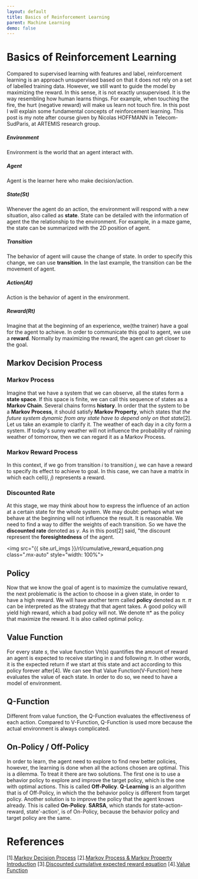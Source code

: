 ```yaml
---
layout: default 
title: Basics of Reinforcement Learning
parent: Machine Learning
demo: false 
---
```


# Basics of Reinforcement Learning

Compared to supervised learning with features and label, reinforcement learning is an approach unsupervised based on that it does not rely on a set of labelled training data. However, we still want to guide the model by maximizing the reward. In this sense, it is not exactly unsupervised. It is the way resembling how human learns things. For example, when touching the fire, the hurt (negative reward) will make us learn not touch fire. In this post I will explain some fundamental concepts of reinforcement learning. This post is my note after course given by Nicolas HOFFMANN in Telecom-SudParis, at ARTEMIS research group.

##### Environment

Environment is the world that an agent interact with.

##### Agent

Agent is the learner here who make decision/action.

##### State(St)

Whenever the agent do an action, the environment will respond with a new situation, also called as **state**. State can be detailed with the information of agent the the relationship to the environment. For example, in a maze game, the state can be summarized with the 2D position of agent.

##### Transition

The behavior of agent will cause the change of state. In order to specify this change, we can use **transition**. In the last example, the transition can be the movement of agent.

##### Action(At)

Action is the behavior of agent in the environment.

##### Reward(Rt)

Imagine that at the beginning of an experience, we(the trainer) have a goal for the agent to achieve. In order to communicate this goal to agent, we use a **reward**. Normally by maximizing the reward, the agent can get closer to the goal.



## Markov Decision Process

### Markov Process

Imagine that we have a system that we can observe, all the states form a **state space**. If this space is finite, we can call this sequence of states as a **Markov Chain**. Several chains forms **history**. In order that the system to be a **Markov Process**, it should satisfy **Markov Property**, which states that *the future system dynamic from any state have to depend only on that state*[2]. Let us take an example to clarify it. The weather of each day in a city form a system. If today's sunny weather will not influence the probability of raining weather of tomorrow, then we can regard it as a Markov Process.

### Markov Reward Process

In this context, if we go from transition *i* to transition *j*, we can have a reward to specify its effect to achieve to goal. In this case, we can have a matrix in which each cell(*i*, *j*) represents a reward.

### Discounted Rate

At this stage, we may think about how to express the influence of an action at a certain state for the whole system. We may doubt: perhaps what we behave at the beginning will not influence the result. It is reasonable. We need to find a way to differ the weights of each transition. So we have the **discounted rate** denoted as *γ*. As in this post[2] said, "the discount represent the **foresightedness** of the agent.



<img src="{{ site.url_imgs }}/rl/cumulative_reward_equation.png class=".mx-auto" style="width: 100%">

## Policy

Now that we know the goal of agent is to maximize the cumulative reward, the next problematic is the action to choose in a given state, in order to have a high reward. We will have another term called **policy** denoted as *π*. *π* can be interpreted as the strategy that that agent takes. A good policy will yield high reward, which a bad policy will not. We denote π* as the policy that maximize the reward. It is also called optimal policy.

## Value Function

For every state *s*, the value function Vπ(s) quantifies the amount of reward an agent is expected to receive starting in *s* and following *π*. In other words, it is the expected return if we start at this state and act according to this policy forever after[4]. We can see that Value Function(V-Function) here evaluates the value of each state. In order to do so, we need to have a model of environment.

## Q-Function

Different from value function, the Q-Function evaluates the effectiveness of each action. Compared to V-Function, Q-Function is used more because the actual environment is always complicated.

## On-Policy / Off-Policy

In order to learn, the agent need to explore to find new better policies, however, the learning is done when all the actions chosen are optimal. This is a dilemma. To treat it there are two solutions. The first one is to use a behavior policy to explore and improve the target policy, which is the one with optimal actions. This is called **Off-Policy**. **Q-Learning** is an algorithm that is of Off-Policy, in which the the behavior policy is different from target policy. Another solution is to improve the policy that the agent knows already. This is called **On-Policy**. **SARSA**, which stands for state-action-reward, state'-action', is of On-Policy, because the behavior policy and target policy are the same.

# References

[1].[Markov Decision Process](https://towardsdatascience.com/the-fundamentals-of-reinforcement-learning-177dd8626042)
[2].[Markov Process & Markov Property Introduction](https://towardsdatascience.com/the-fundamentals-of-reinforcement-learning-177dd8626042)
[3].[Discounted cumulative expected reward equation](https://www.freecodecamp.org/news/an-introduction-to-reinforcement-learning-4339519de419/)
[4].[Value Function](https://spinningup.openai.com/en/latest/spinningup/rl_intro.html)